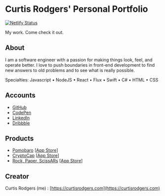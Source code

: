 # Curtis Rodgers' Personal Portfolio

[![Netlify Status](https://api.netlify.com/api/v1/badges/d1ae1f85-ee48-4d09-9577-e99d68636476/deploy-status)](https://app.netlify.com/sites/admiring-carson-bbdbba/deploys)

My work. Come check it out.

## About

I am a software engineer with a passion for making things look, feel, and operate better. I love to push boundaries in front-end development to find new answers to old problems and to see what is really possible.

Specialties:
Javascript • NodeJS • React • Flux • Swift • C# • HTML • CSS

## Accounts

- [GitHub](https://github.com/C-Rodg)
- [CodePen](https://codepen.io/crodg/)
- [LinkedIn](https://www.linkedin.com/in/crodg/)
- [Dribbble](https://dribbble.com/Kobaine)

## Products

- [Pomobaro](https://curtisrodgers.com/Pomobaro/) [[App Store](https://itunes.apple.com/app/pomobaro/id1415437485)]
- [CryptoCap](https://curtisrodgers.com/CryptoCap/) [[App Store](https://itunes.apple.com/app/cryptocap/id1334581292)]
- [Rock, Paper, ScissARs](https://curtisrodgers.com/Rock-Paper-ScissARs/) [[App Store](https://itunes.apple.com/app/rock-paper-scissars/id1433851474)]

## Creator

Curtis Rodgers (me) : [https://curtisrodgers.com](https://curtisrodgers.com)
